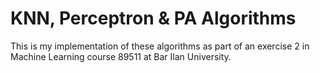 # KNN, Perceptron & PA Algorithms

This is my implementation of these algorithms as part of an exercise 2 in Machine Learning course 89511 at Bar Ilan University.
